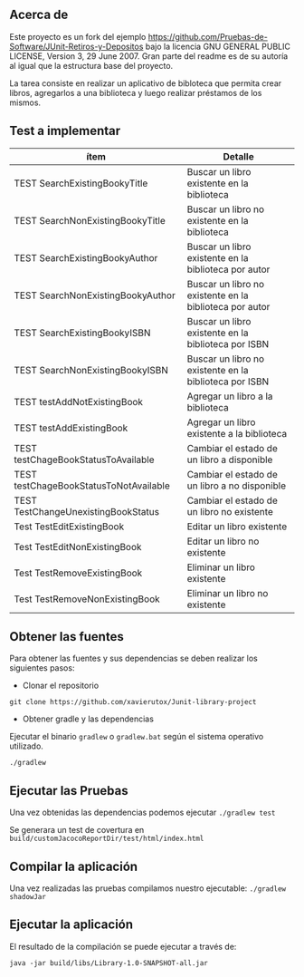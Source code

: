 ## Acerca de
Este proyecto es un fork del ejemplo https://github.com/Pruebas-de-Software/JUnit-Retiros-y-Depositos bajo la licencia GNU GENERAL PUBLIC LICENSE, Version 3, 29 June 2007.
Gran parte del readme es de su autoría al igual que la estructura base del proyecto.

La tarea consiste en realizar un aplicativo de bibloteca que permita crear libros, agregarlos a una biblioteca y luego realizar préstamos de los mismos.

## Test a implementar

|ítem	| Detalle| 
|---- | ---- |
|TEST SearchExistingBookyTitle| Buscar un libro existente en la biblioteca|
|TEST SearchNonExistingBookyTitle| Buscar un libro no existente en la biblioteca|
|TEST SearchExistingBookyAuthor| Buscar un libro existente en la biblioteca por autor|
|TEST SearchNonExistingBookyAuthor| Buscar un libro no existente en la biblioteca por autor|
|TEST SearchExistingBookyISBN| Buscar un libro existente en la biblioteca por ISBN|
|TEST SearchNonExistingBookyISBN| Buscar un libro no existente en la biblioteca por ISBN|
|TEST testAddNotExistingBook| Agregar un libro a la biblioteca|
|TEST testAddExistingBook| Agregar un libro existente a la biblioteca|
|TEST testChageBookStatusToAvailable | Cambiar el estado de un libro a disponible|
|TEST testChageBookStatusToNotAvailable | Cambiar el estado de un libro a no disponible|
|TEST TestChangeUnexistingBookStatus | Cambiar el estado de un libro no existente|
|Test TestEditExistingBook | Editar un libro existente|
|Test TestEditNonExistingBook | Editar un libro no existente|
|Test TestRemoveExistingBook | Eliminar un libro existente|
|Test TestRemoveNonExistingBook | Eliminar un libro no existente|

## Obtener las fuentes

Para obtener las fuentes y sus dependencias se deben realizar los siguientes pasos:

- Clonar el repositorio

`git clone https://github.com/xavierutox/Junit-library-project`

- Obtener gradle y las dependencias

Ejecutar el binario `gradlew` o `gradlew.bat` según el sistema operativo utilizado.

`./gradlew`

## Ejecutar las Pruebas

Una vez obtenidas las dependencias podemos ejecutar `./gradlew test`

Se generara un test de covertura en `build/customJacocoReportDir/test/html/index.html`

## Compilar la aplicación

Una vez realizadas las pruebas compilamos nuestro ejecutable: `./gradlew shadowJar`

## Ejecutar la aplicación

El resultado de la compilación se puede ejecutar a través de: 

`java -jar build/libs/Library-1.0-SNAPSHOT-all.jar`
